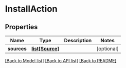 # InstallAction

## Properties
Name | Type | Description | Notes
------------ | ------------- | ------------- | -------------
**sources** | [**list[Source]**](Source.md) |  | [optional] 

[[Back to Model list]](../README.md#documentation-for-models) [[Back to API list]](../README.md#documentation-for-api-endpoints) [[Back to README]](../README.md)


